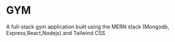 # GYM

A full-stack gym application built using the MERN stack (Mongodb, Express,React,Nodejs) and Tailwind CSS